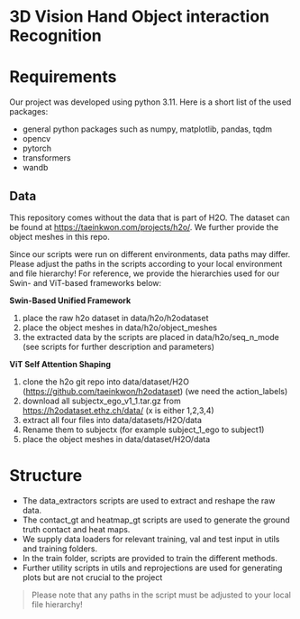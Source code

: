 # 3D Vision Hand Object interaction Recognition

# Requirements

Our project was developed using python 3.11. Here is a short list of the used packages:
- general python packages such as numpy, matplotlib, pandas, tqdm
- opencv
- pytorch
- transformers
- wandb

## Data

This repository comes without the data that is part of H2O. The dataset can be found at https://taeinkwon.com/projects/h2o/. We further provide the object meshes in this repo.

Since our scripts were run on different environments, data paths may differ. Please adjust the paths in the scripts according to your local environment and file hierarchy! For reference, we provide the hierarchies used for our Swin- and ViT-based frameworks below: 

**Swin-Based Unified Framework**
1. place the raw h2o dataset in data/h2o/h2odataset
2. place the object meshes in data/h2o/object_meshes
3. the extracted data by the scripts are placed in data/h2o/seq_n_mode (see scripts for further description and parameters)

**ViT Self Attention Shaping**
1. clone the h2o git repo into data/dataset/H2O (https://github.com/taeinkwon/h2odataset) (we need the action_labels)
2. download all subjectx_ego_v1_1.tar.gz from https://h2odataset.ethz.ch/data/ (x is either 1,2,3,4) 
3. extract all four files into data/datasets/H2O/data 
4. Rename them to subjectx (for example subject_1_ego to subject1)
5. place the object meshes in data/dataset/H2O/data


# Structure

- The data_extractors scripts are used to extract and reshape the raw data.
- The contact_gt and heatmap_gt scripts are used to generate the ground truth contact and heat maps.
- We supply data loaders for relevant training, val and test input in utils and training folders.
- In the train folder, scripts are provided to train the different methods. 
- Further utility scripts in utils and reprojections are used for generating plots but are not crucial to the project 

> Please note that any paths in the script must be adjusted to your local file hierarchy!
